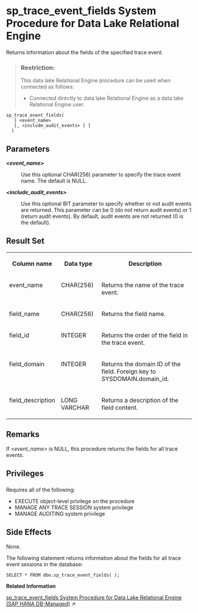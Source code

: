 <!-- loio8179a2a56ce210148a18fd12322fa8f2 -->

# sp\_trace\_event\_fields System Procedure for Data Lake Relational Engine

Returns information about the fields of the specified trace event.



> ### Restriction:  
> This data lake Relational Engine procedure can be used when connected as follows:
> 
> -   Connected directly to data lake Relational Engine as a data lake Relational Engine user.



```
sp_trace_event_fields( 
   [ <event_name> 
   [, <include_audit_events> ] ]
  )
```



<a name="loio8179a2a56ce210148a18fd12322fa8f2__sp_trace_event_fields_parm1"/>

## Parameters


<dl>
<dt><b>

 *<event\_name\>* 

</b></dt>
<dd>

Use this optional CHAR\(256\) parameter to specify the trace event name. The default is NULL.



</dd><dt><b>

 *<include\_audit\_events\>* 

</b></dt>
<dd>

Use this optional BIT parameter to specify whether or not audit events are returned. This parameter can be 0 \(do not return audit events\) or 1 \(return audit events\). By default, audit events are not returned \(0 is the default\).



</dd>
</dl>



<a name="loio8179a2a56ce210148a18fd12322fa8f2__sp_trace_event_fields_resultset1"/>

## Result Set


<table>
<tr>
<th valign="top">

Column name



</th>
<th valign="top">

Data type



</th>
<th valign="top">

Description



</th>
</tr>
<tr>
<td valign="top">

event\_name



</td>
<td valign="top">

CHAR\(256\)



</td>
<td valign="top">

Returns the name of the trace event.



</td>
</tr>
<tr>
<td valign="top">

field\_name



</td>
<td valign="top">

CHAR\(256\)



</td>
<td valign="top">

Returns the field name.



</td>
</tr>
<tr>
<td valign="top">

field\_id



</td>
<td valign="top">

INTEGER



</td>
<td valign="top">

Returns the order of the field in the trace event.



</td>
</tr>
<tr>
<td valign="top">

field\_domain



</td>
<td valign="top">

INTEGER



</td>
<td valign="top">

Returns the domain ID of the field. Foreign key to SYSDOMAIN.domain\_id.



</td>
</tr>
<tr>
<td valign="top">

field\_description



</td>
<td valign="top">

LONG VARCHAR



</td>
<td valign="top">

Returns a description of the field content.



</td>
</tr>
</table>



<a name="loio8179a2a56ce210148a18fd12322fa8f2__sp_trace_event_fields_remarks1"/>

## Remarks

If *<event\_name\>* is NULL, this procedure returns the fields for all trace events.



<a name="loio8179a2a56ce210148a18fd12322fa8f2__sp_trace_event_fields_priv1"/>

## Privileges



### 

Requires all of the following:

-   EXECUTE object-level privilege on the procedure
-   MANAGE ANY TRACE SESSION system privilege
-   MANAGE AUDITING system privilege



<a name="loio8179a2a56ce210148a18fd12322fa8f2__sp_trace_event_fields_sideeffects1"/>

## Side Effects

None.



The following statement returns information about the fields for all trace event sessions in the database:

```
SELECT * FROM dbo.sp_trace_event_fields( );
```

**Related Information**  


[sp_trace_event_fields System Procedure for Data Lake Relational Engine (SAP HANA DB-Managed)](https://help.sap.com/viewer/a898e08b84f21015969fa437e89860c8/2023_2_QRC/en-US/301a2c803cd847d8a5eec27d96cff484.html "Returns information about the fields of the specified trace event.") :arrow_upper_right:

